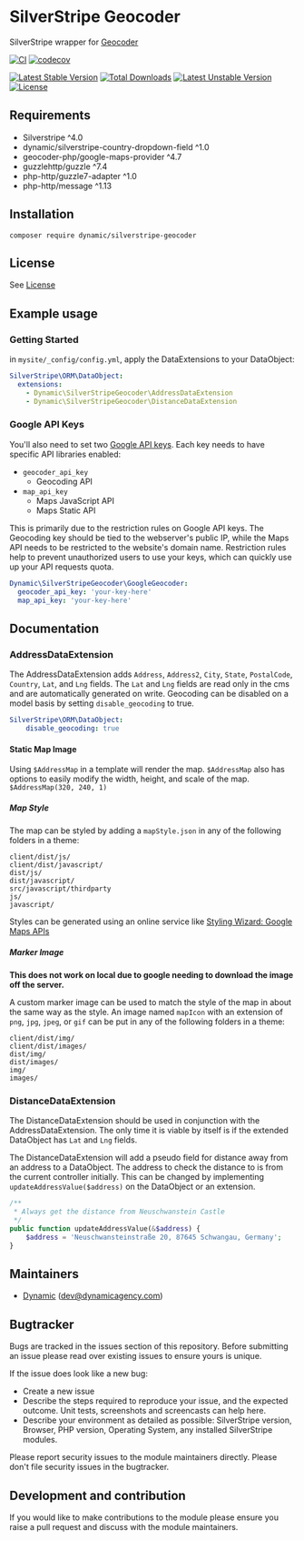 # SilverStripe Geocoder

SilverStripe wrapper for [Geocoder](https://github.com/geocoder-php/Geocoder)

[![CI](https://github.com/dynamic/silverstripe-geocoder/actions/workflows/ci.yml/badge.svg)](https://github.com/dynamic/silverstripe-geocoder/actions/workflows/ci.yml)
[![codecov](https://codecov.io/gh/dynamic/silverstripe-geocoder/branch/master/graph/badge.svg)](https://codecov.io/gh/dynamic/silverstripe-geocoder)

[![Latest Stable Version](https://poser.pugx.org/dynamic/silverstripe-geocoder/v/stable)](https://packagist.org/packages/dynamic/silverstripe-geocoder)
[![Total Downloads](https://poser.pugx.org/dynamic/silverstripe-geocoder/downloads)](https://packagist.org/packages/dynamic/silverstripe-geocoder)
[![Latest Unstable Version](https://poser.pugx.org/dynamic/silverstripe-geocoder/v/unstable)](https://packagist.org/packages/dynamic/silverstripe-geocoder)
[![License](https://poser.pugx.org/dynamic/silverstripe-geocoder/license)](https://packagist.org/packages/dynamic/silverstripe-geocoder)

## Requirements

- Silverstripe ^4.0
- dynamic/silverstripe-country-dropdown-field ^1.0
- geocoder-php/google-maps-provider ^4.7
- guzzlehttp/guzzle ^7.4
- php-http/guzzle7-adapter ^1.0
- php-http/message ^1.13

## Installation

`composer require dynamic/silverstripe-geocoder`

## License

See [License](license.md)

## Example usage

### Getting Started

in `mysite/_config/config.yml`, apply the DataExtensions to your DataObject:
```yaml
SilverStripe\ORM\DataObject:
  extensions:
    - Dynamic\SilverStripeGeocoder\AddressDataExtension
    - Dynamic\SilverStripeGeocoder\DistanceDataExtension
```

### Google API Keys

You'll also need to set two [Google API keys](https://developers.google.com/maps/documentation/javascript/get-api-key). Each key needs to have specific API libraries enabled:
* `geocoder_api_key`
  * Geocoding API
* `map_api_key`
  * Maps JavaScript API
  *  Maps Static API

This is primarily due to the restriction rules on Google API keys. The Geocoding key should be tied to the webserver's public IP, while the Maps API needs to be restricted to the website's domain name.
Restriction rules help to prevent unauthorized users to use your keys, which can quickly use up your API requests quota.

```yaml
Dynamic\SilverStripeGeocoder\GoogleGeocoder:
  geocoder_api_key: 'your-key-here'
  map_api_key: 'your-key-here'
```

## Documentation

### AddressDataExtension
The AddressDataExtension adds `Address`, `Address2`, `City`, `State`, `PostalCode`, `Country`, `Lat`, and `Lng` fields.
The `Lat` and `Lng` fields are read only in the cms and are automatically generated on write.
Geocoding can be disabled on a model basis by setting `disable_geocoding` to true.

```yml
SilverStripe\ORM\DataObject:
    disable_geocoding: true
```

#### Static Map Image

Using `$AddressMap` in a template will render the map.
`$AddressMap` also has options to easily modify the width, height, and scale of the map. `$AddressMap(320, 240, 1)`

##### Map Style

The map can be styled by adding a `mapStyle.json` in any of the following folders in a theme:
```
client/dist/js/
client/dist/javascript/
dist/js/
dist/javascript/
src/javascript/thirdparty
js/
javascript/
```

Styles can be generated using an online service like [Styling Wizard: Google Maps APIs](https://mapstyle.withgoogle.com/)

##### Marker Image
**This does not work on local due to google needing to download the image off the server.**

A custom marker image can be used to match the style of the map in about the same way as the style.
An image named `mapIcon` with an extension of `png`, `jpg`, `jpeg`, or `gif` can be put in any of the following folders in a theme:
```
client/dist/img/
client/dist/images/
dist/img/
dist/images/
img/
images/
```

### DistanceDataExtension
The DistanceDataExtension should be used in conjunction with the AddressDataExtension.
The only time it is viable by itself is if the extended DataObject has `Lat` and `Lng` fields.

The DistanceDataExtension will add a pseudo field for distance away from an address to a DataObject.
The address to check the distance to is from the current controller initially.
This can be changed by implementing `updateAddressValue($address)` on the DataObject or an extension.

```php
/**
 * Always get the distance from Neuschwanstein Castle
 */
public function updateAddressValue(&$address) {
    $address = 'Neuschwansteinstraße 20, 87645 Schwangau, Germany';
}
```

## Maintainers
 *  [Dynamic](http://www.dynamicagency.com) (<dev@dynamicagency.com>)

## Bugtracker
Bugs are tracked in the issues section of this repository. Before submitting an issue please read over
existing issues to ensure yours is unique.

If the issue does look like a new bug:

 - Create a new issue
 - Describe the steps required to reproduce your issue, and the expected outcome. Unit tests, screenshots
 and screencasts can help here.
 - Describe your environment as detailed as possible: SilverStripe version, Browser, PHP version,
 Operating System, any installed SilverStripe modules.

Please report security issues to the module maintainers directly. Please don't file security issues in the bugtracker.

## Development and contribution
If you would like to make contributions to the module please ensure you raise a pull request and discuss with the module maintainers.
